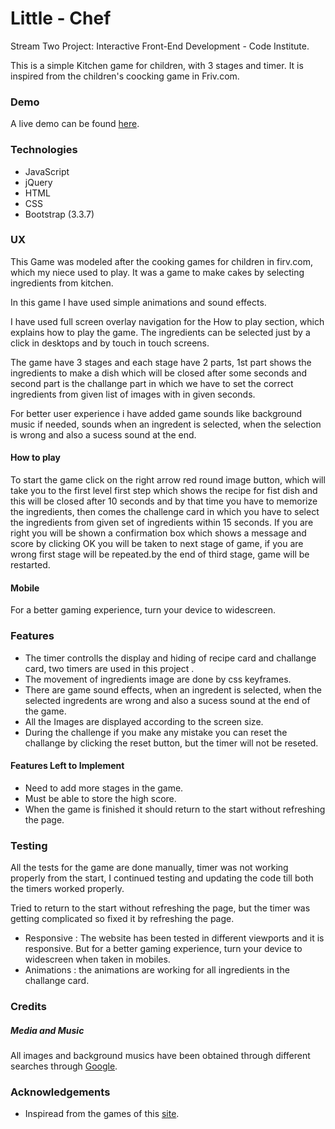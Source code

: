 # Little - Chef

Stream Two Project: Interactive Front-End Development - Code Institute.

This is a simple Kitchen game for children, with 3 stages and timer. It is inspired from the children's coocking game in Friv.com.


### Demo

A live demo can be found [here](https://femy16.github.io/Little_Chef/).

### Technologies
+ JavaScript
+ jQuery
+ HTML
+ CSS
+ Bootstrap (3.3.7)

### UX

This Game was modeled after the cooking games for children in firv.com, which my niece used to play. It was a game to make cakes by selecting ingredients from kitchen.

In this game I have used simple animations and sound effects. 

I have used full screen overlay navigation for the How to play section, which  explains how to play the game. 
The ingredients can be selected just by a click in desktops and by touch in touch screens. 

The game have 3 stages and each stage have 2 parts, 1st part shows the ingredients to make a dish which will be closed after some seconds and second part is the challange part in which we have to set the correct ingredients from given list of images with in given seconds.

For better user experience i have added game sounds like background music if needed, sounds when an ingredent is selected, when the selection is wrong and also a sucess sound at the end.

#### How to play

To start the game click on the right arrow red round  image button, which will take you to the first level first step which shows the recipe for fist dish and this will be closed after 10 seconds and by that time you have to memorize the ingredients, then comes the challenge card in which you have to select the ingredients from given set of ingredients
within 15 seconds. If you are right you will be shown a confirmation box which shows a message and score by clicking OK you will be taken to next stage of game, if you are wrong first stage will be repeated.by the end of third stage, game will be restarted.

#### Mobile

For a better gaming experience, turn your device to widescreen.

### Features

+ The timer controlls the display and hiding of recipe card and  challange card, two timers are used in this project .
+ The movement of ingredients image are done by css keyframes.
+ There are game sound effects, when an ingredent is selected, when the selected ingredents are wrong and also a sucess sound at the end of the game.
+ All the Images are displayed according to the screen size.
+ During the challenge if you make any mistake you can reset the challange by clicking the reset button, but the timer will not be reseted.

#### Features Left to Implement

+ Need to add more stages in the game. 
+ Must be able to store the high score.
+ When the game is finished it should return to the start without refreshing the page.

### Testing

All the tests for the game are done manually, timer was not working properly from the start, I continued testing and updating the code till both the timers worked properly. 

Tried to return to the start without refreshing the page, but the timer was getting complicated so fixed it by refreshing the page.
+ Responsive : The website has been tested in different viewports and it is responsive. But for a better gaming experience, turn your device to widescreen when taken in mobiles. 
+ Animations : the animations are working for all ingredients in the challange card.

### Credits

##### Media and Music

All images and background musics have been obtained through different searches through [Google](www.google.com).

### Acknowledgements

+ Inspiread from the games of this [site](http://frk.gamib.net/x/sarassweetcookingclass/x.html?z=0ivx).
